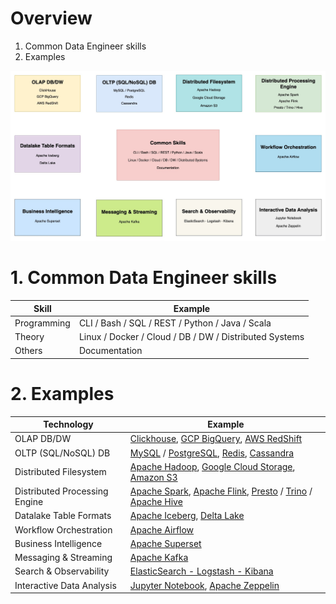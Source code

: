# Overview

1. Common Data Engineer skills
2. Examples

![Diagram](https://github.com/nhamhung/youtube-scripts/blob/main/vid14/Data%20Engineer.jpg)

# 1. Common Data Engineer skills

| Skill       | Example                                                |
| ----------- | ------------------------------------------------------ |
| Programming | CLI / Bash / SQL / REST / Python / Java / Scala        |
| Theory      | Linux / Docker / Cloud / DB / DW / Distributed Systems |
| Others      | Documentation                                          |

# 2. Examples

| Technology                    | Example                                                                                                                                                                                                                                                                   |
| ----------------------------- | ------------------------------------------------------------------------------------------------------------------------------------------------------------------------------------------------------------------------------------------------------------------------- |
| OLAP DB/DW                    | [Clickhouse](https://clickhouse.com/docs), [GCP BigQuery](https://cloud.google.com/bigquery?hl=en), [AWS RedShift](https://aws.amazon.com/redshift/)                                                                                                                      |
| OLTP (SQL/NoSQL) DB           | [MySQL](https://dev.mysql.com/doc/) / [PostgreSQL](https://www.postgresql.org/docs/), [Redis](https://redis.io/docs/latest/), [Cassandra](https://cassandra.apache.org/doc/latest/)                                                                                       |
| Distributed Filesystem        | [Apache Hadoop](https://apache.github.io/hadoop/), [Google Cloud Storage](https://cloud.google.com/storage/docs), [Amazon S3](https://docs.aws.amazon.com/s3/?nc2=h_ql_doc_s3)                                                                                            |
| Distributed Processing Engine | [Apache Spark](https://spark.apache.org/docs/latest/), [Apache Flink](https://nightlies.apache.org/flink/flink-docs-stable/), [Presto](https://prestodb.io/docs/current/) / [Trino](https://trino.io/docs/current/) / [Apache Hive](https://hive.apache.org/docs/latest/) |
| Datalake Table Formats        | [Apache Iceberg](https://iceberg.apache.org/docs/nightly/), [Delta Lake](https://docs.delta.io/latest/index.html)                                                                                                                                                         |
| Workflow Orchestration        | [Apache Airflow](https://airflow.apache.org/docs/apache-airflow/stable/index.html)                                                                                                                                                                                        |
| Business Intelligence         | [Apache Superset](https://superset.apache.org/docs/intro)                                                                                                                                                                                                                 |
| Messaging & Streaming         | [Apache Kafka](https://kafka.apache.org/documentation/)                                                                                                                                                                                                                   |
| Search & Observability        | [ElasticSearch - Logstash - Kibana](https://www.elastic.co/docs)                                                                                                                                                                                                          |
| Interactive Data Analysis     | [Jupyter Notebook](https://docs.jupyter.org/en/latest/), [Apache Zeppelin](https://zeppelin.apache.org/)                                                                                                                                                                  |

